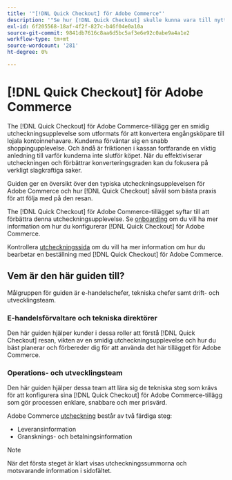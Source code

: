 ```yaml
---
title: '"[!DNL Quick Checkout] för Adobe Commerce"'
description: '"Se hur [!DNL Quick Checkout] skulle kunna vara till nytta för er Adobe Commerce-instans och för att komma igång med och konfigurera tillägget."'
exl-id: 6f205568-18af-4f2f-827c-b46f04e0a10a
source-git-commit: 9841db7616c8aa6d5bc5af3e6e92c0abe9a4a1e2
workflow-type: tm+mt
source-wordcount: '281'
ht-degree: 0%

---
```


# [!DNL Quick Checkout] för Adobe Commerce

The [!DNL Quick Checkout] för Adobe Commerce-tillägg ger en smidig utcheckningsupplevelse som utformats för att konvertera engångsköpare till lojala kontoinnehavare. Kunderna förväntar sig en snabb shoppingupplevelse. Och ändå är friktionen i kassan fortfarande en viktig anledning till varför kunderna inte slutför köpet. När du effektiviserar utcheckningen och förbättrar konverteringsgraden kan du fokusera på verkligt slagkraftiga saker.

Guiden ger en översikt över den typiska utcheckningsupplevelsen för Adobe Commerce och hur [!DNL Quick Checkout] såväl som bästa praxis för att följa med på den resan.

The [!DNL Quick Checkout] för Adobe Commerce-tillägget syftar till att förbättra denna utcheckningsupplevelse. Se [onboarding](../quick-checkout/onboarding.md) om du vill ha mer information om hur du konfigurerar [!DNL Quick Checkout] för Adobe Commerce.

Kontrollera [utcheckningssida](../quick-checkout/checkout-page.md) om du vill ha mer information om hur du bearbetar en beställning med [!DNL Quick Checkout] för Adobe Commerce.

## Vem är den här guiden till?

Målgruppen för guiden är e-handelschefer, tekniska chefer samt drift- och utvecklingsteam.

### E-handelsförvaltare och tekniska direktörer

Den här guiden hjälper kunder i dessa roller att förstå [!DNL Quick Checkout] resan, vikten av en smidig utcheckningsupplevelse och hur du bäst planerar och förbereder dig för att använda det här tillägget för Adobe Commerce.

### Operations- och utvecklingsteam

Den här guiden hjälper dessa team att lära sig de tekniska steg som krävs för att konfigurera sina [!DNL Quick Checkout] för Adobe Commerce-tillägg som gör processen enklare, snabbare och mer prisvärd.

Adobe Commerce [utcheckning](https://glossary.magento.com/checkout) består av två färdiga steg:

- Leveransinformation
- Gransknings- och betalningsinformation

>[!NOTE]
>
> När det första steget är klart visas utcheckningssummorna och motsvarande information i sidofältet.
